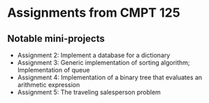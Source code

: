 # Assignments from CMPT 125 

## Notable mini-projects
* Assignment 2: Implement a database for a dictionary
* Assignment 3: Generic implementation of sorting algorithm; Implementation of queue
* Assignment 4: Implementation of a binary tree that evaluates an arithmetic expression
* Assignment 5: The traveling salesperson problem
